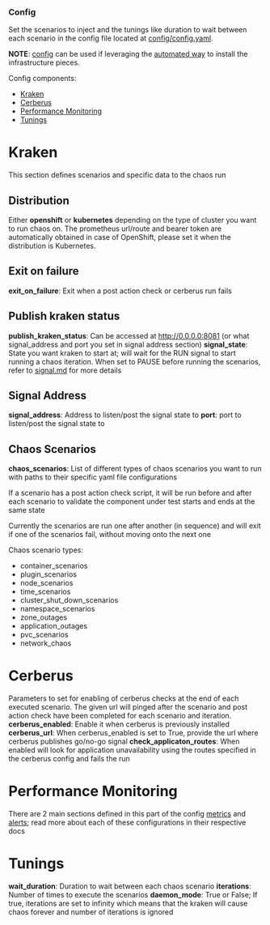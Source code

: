 ### Config
Set the scenarios to inject and the tunings like duration to wait between each scenario in the config file located at [config/config.yaml](https://github.com/redhat-chaos/krkn/blob/main/config/config.yaml).

**NOTE**: [config](https://github.com/redhat-chaos/krkn/blob/main/config/config_performance.yaml) can be used if leveraging the [automated way](https://github.com/redhat-chaos/krkn#setting-up-infrastructure-dependencies) to install the infrastructure pieces.

Config components: 
* [Kraken](#kraken)
* [Cerberus](#cerberus)
* [Performance Monitoring](#performance-monitoring)
* [Tunings](#tunings)

# Kraken 
This section defines scenarios and specific data to the chaos run 

## Distribution
Either **openshift** or **kubernetes** depending on the type of cluster you want to run chaos on. 
The prometheus url/route and bearer token are automatically obtained in case of OpenShift, please set it when the distribution is Kubernetes.

## Exit on failure
**exit_on_failure**:  Exit when a post action check or cerberus run fails

## Publish kraken status
**publish_kraken_status**: Can be accessed at http://0.0.0.0:8081 (or what signal_address and port you set in signal address section)
**signal_state**: State you want kraken to start at; will wait for the RUN signal to start running a chaos iteration. When set to PAUSE before running the scenarios, refer to [signal.md](signal.md) for more details

## Signal Address 
**signal_address**: Address to listen/post the signal state to
**port**: port to listen/post the signal state to

## Chaos Scenarios 

**chaos_scenarios**: List of different types of chaos scenarios you want to run with paths to their specific yaml file configurations

If a scenario has a post action check script, it will be run before and after each scenario to validate the component under test starts and ends at the same state

Currently the scenarios are run one after another (in sequence) and will exit if one of the scenarios fail, without moving onto the next one

Chaos scenario types: 
- container_scenarios     
- plugin_scenarios
- node_scenarios
- time_scenarios
- cluster_shut_down_scenarios
- namespace_scenarios
- zone_outages
- application_outages
- pvc_scenarios
- network_chaos


# Cerberus 
Parameters to set for enabling of cerberus checks at the end of each executed scenario. The given url will pinged after the scenario and post action check have been completed for each scenario and iteration.
**cerberus_enabled**: Enable it when cerberus is previously installed
**cerberus_url**: When cerberus_enabled is set to True, provide the url where cerberus publishes go/no-go signal
**check_applicaton_routes**:  When enabled will look for application unavailability using the routes specified in the cerberus config and fails the run


# Performance Monitoring 
There are 2 main sections defined in this part of the config [metrics](metrics.md) and [alerts](alerts.md); read more about each of these configurations in their respective docs 

# Tunings
**wait_duration**: Duration to wait between each chaos scenario
**iterations**: Number of times to execute the scenarios
**daemon_mode**: True or False; If true, iterations are set to infinity which means that the kraken will cause chaos forever and number of iterations is ignored
